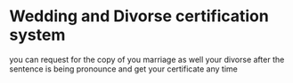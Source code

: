 # Wedding and Divorse certification system
you can request for the copy of you marriage as well your divorse after the sentence is being pronounce and get your certificate any time
